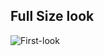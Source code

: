 ## Full Size look

![First-look](https://user-images.githubusercontent.com/57042066/180306809-5af5199d-7352-41ee-9172-da9547315c29.png)